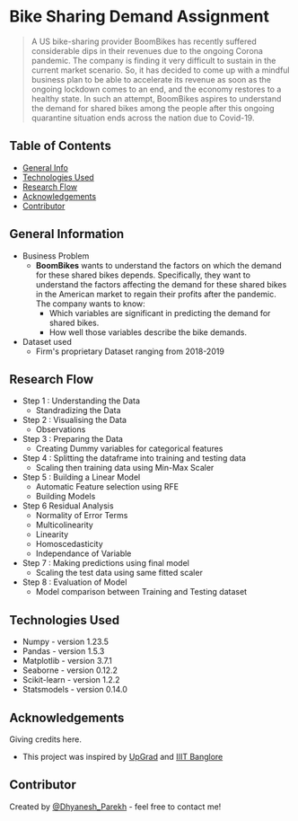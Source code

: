 # Bike Sharing Demand Assignment
> A US bike-sharing provider BoomBikes has recently suffered considerable dips in their revenues due to the ongoing Corona pandemic. The company is finding it very difficult to sustain in the current market scenario. So, it has decided to come up with a mindful business plan to be able to accelerate its revenue as soon as the ongoing lockdown comes to an end, and the economy restores to a healthy state. In such an attempt, BoomBikes aspires to understand the demand for shared bikes among the people after this ongoing quarantine situation ends across the nation due to Covid-19.


## Table of Contents
* [General Info](#general-information)
* [Technologies Used](#technologies-used)
* [Research Flow](#research-flow)
* [Acknowledgements](#acknowledgements)
* [Contributor](#contributor)

<!-- You can include any other section that is pertinent to your problem -->

## General Information
- Business Problem
  -  **BoomBikes** wants to understand the factors on which the demand for these shared bikes depends. Specifically, they want to understand the factors affecting the demand for these shared bikes in the American market to regain their profits after the pandemic. The company wants to know:
      - Which variables are significant in predicting the demand for shared bikes.
      - How well those variables describe the bike demands.
- Dataset used
  - Firm's proprietary Dataset ranging from 2018-2019

<!-- You don't have to answer all the questions - just the ones relevant to your project. -->

## Research Flow
- Step 1 : Understanding the Data
    - Standradizing the Data
- Step 2 : Visualising the Data
    - Observations
- Step 3 : Preparing the Data
    - Creating Dummy variables for categorical features
- Step 4 : Splitting the dataframe into training and testing data
    - Scaling then training data using Min-Max Scaler
- Step 5 : Building a Linear Model
    - Automatic Feature selection using RFE
    - Building Models
- Step 6 Residual Analysis
    - Normality of Error Terms
    - Multicolinearity
    - Linearity
    - Homoscedasticity
    - Independance of Variable
- Step 7 : Making predictions using final model
    - Scaling the test data using same fitted scaler
- Step 8 : Evaluation of Model
    - Model comparison between Training and Testing dataset


<!-- You don't have to answer all the questions - just the ones relevant to your project. -->


## Technologies Used
- Numpy - version 1.23.5
- Pandas - version 1.5.3
- Matplotlib - version 3.7.1
- Seaborne - version 0.12.2
- Scikit-learn - version 1.2.2
- Statsmodels - version 0.14.0


<!-- As the libraries versions keep on changing, it is recommended to mention the version of library used in this project -->

## Acknowledgements
Giving credits here.
- This project was inspired by [UpGrad](https://ww2.upgrad.com/?_gl=1*1a6yjvu*_ga*MTY4NTk0NDA2Ny4xNjk4MDg2ODEw*_ga_HVXPGHVCS0*MTY5ODA4NjgwOS4xLjAuMTY5ODA4NjgwOS42MC4wLjA.&user_uuid=478408e8-483a-4336-8184-9025c279e0af&combination_id=2) and [IIIT Banglore](https://www.iiitb.ac.in/)


## Contributor
Created by [@Dhyanesh_Parekh](https://github.com/dhyanesh-parekh) - feel free to contact me!


<!-- Optional -->
<!-- ## License -->
<!-- This project is open source and available under the [... License](). -->

<!-- You don't have to include all sections - just the one's relevant to your project -->
